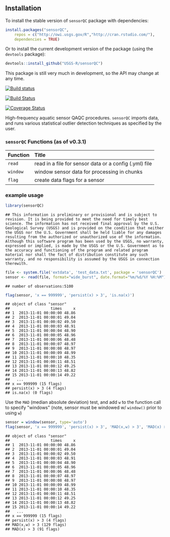 Installation
------------

To install the stable version of `sensorQC` package with dependencies:

``` r
install.packages("sensorQC", 
    repos = c("http://owi.usgs.gov/R","http://cran.rstudio.com/"),
    dependencies = TRUE)
```

Or to install the current development version of the package (using the `devtools` package):

``` r
devtools::install_github("USGS-R/sensorQC")
```

This package is still very much in development, so the API may change at any time.

[![Build status](https://ci.appveyor.com/api/projects/status/pho8872wbnvaw5nt)](https://ci.appveyor.com/project/jread-usgs/sensorqc)

[![Build Status](https://travis-ci.org/USGS-R/sensorQC.svg?branch=master)](https://travis-ci.org/USGS-R/sensorQC)

[![Coverage Status](https://coveralls.io/repos/USGS-R/sensorQC/badge.svg?branch=master&service=github)](https://coveralls.io/github/USGS-R/sensorQC?branch=master)

High-frequency aquatic sensor QAQC procedures. `sensorQC` imports data, and runs various statistical outlier detection techniques as specified by the user.

### `sensorQC` Functions (as of v0.3.1)

| Function | Title                                                  |
|----------|:-------------------------------------------------------|
| `read`   | read in a file for sensor data or a config (.yml) file |
| `window` | window sensor data for processing in chunks            |
| `flag`   | create data flags for a sensor                         |

### example usage

``` r
library(sensorQC)
```

    ## This information is preliminary or provisional and is subject to revision. It is being provided to meet the need for timely best science. The information has not received final approval by the U.S. Geological Survey (USGS) and is provided on the condition that neither the USGS nor the U.S. Government shall be held liable for any damages resulting from the authorized or unauthorized use of the information. Although this software program has been used by the USGS, no warranty, expressed or implied, is made by the USGS or the U.S. Government as to the accuracy and functioning of the program and related program material nor shall the fact of distribution constitute any such warranty, and no responsibility is assumed by the USGS in connection therewith.

``` r
file <- system.file('extdata', 'test_data.txt', package = 'sensorQC') 
sensor <- read(file, format="wide_burst", date.format="%m/%d/%Y %H:%M")
```

    ## number of observations:5100

``` r
flag(sensor, 'x == 999999', 'persist(x) > 3', 'is.na(x)')
```

    ## object of class "sensor"
    ##                  times     x
    ## 1  2013-11-01 00:00:00 48.86
    ## 2  2013-11-01 00:00:01 49.04
    ## 3  2013-11-01 00:00:02 49.50
    ## 4  2013-11-01 00:00:03 48.91
    ## 5  2013-11-01 00:00:04 48.90
    ## 6  2013-11-01 00:00:05 48.96
    ## 7  2013-11-01 00:00:06 48.48
    ## 8  2013-11-01 00:00:07 48.97
    ## 9  2013-11-01 00:00:08 48.97
    ## 10 2013-11-01 00:00:09 48.99
    ## 11 2013-11-01 00:00:10 48.35
    ## 12 2013-11-01 00:00:11 48.51
    ## 13 2013-11-01 00:00:12 49.25
    ## 14 2013-11-01 00:00:13 48.82
    ## 15 2013-11-01 00:00:14 49.22
    ##   ...
    ## x == 999999 (15 flags)
    ## persist(x) > 3 (4 flags)
    ## is.na(x) (0 flags)

Use the `MAD` (median absolute deviation) test, and add `w` to the function call to specify "windows" (note, sensor must be windowed w/ `window()` prior to using `w`)

``` r
sensor = window(sensor, type='auto')
flag(sensor, 'x == 999999', 'persist(x) > 3', 'MAD(x,w) > 3', 'MAD(x) > 3')
```

    ## object of class "sensor"
    ##                  times     x
    ## 1  2013-11-01 00:00:00 48.86
    ## 2  2013-11-01 00:00:01 49.04
    ## 3  2013-11-01 00:00:02 49.50
    ## 4  2013-11-01 00:00:03 48.91
    ## 5  2013-11-01 00:00:04 48.90
    ## 6  2013-11-01 00:00:05 48.96
    ## 7  2013-11-01 00:00:06 48.48
    ## 8  2013-11-01 00:00:07 48.97
    ## 9  2013-11-01 00:00:08 48.97
    ## 10 2013-11-01 00:00:09 48.99
    ## 11 2013-11-01 00:00:10 48.35
    ## 12 2013-11-01 00:00:11 48.51
    ## 13 2013-11-01 00:00:12 49.25
    ## 14 2013-11-01 00:00:13 48.82
    ## 15 2013-11-01 00:00:14 49.22
    ##   ...
    ## x == 999999 (15 flags)
    ## persist(x) > 3 (4 flags)
    ## MAD(x,w) > 3 (129 flags)
    ## MAD(x) > 3 (91 flags)
